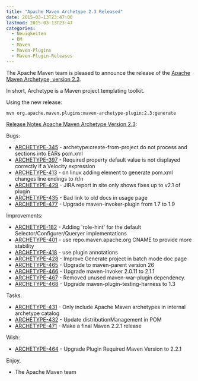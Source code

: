 ```yaml
---
title: "Apache Maven Archetype 2.3 Released"
date: 2015-03-13T23:47:00
lastmod: 2015-03-13T23:47
categories:
  - Neuigkeiten
  - BM
  - Maven
  - Maven-Plugins
  - Maven-Plugin-Releases
---
```

The Apache Maven team is pleased to announce the release of the 
[Apache Maven Archetype, version 2.3](http://maven.apache.org/archetype/).

In short, Archetype is a Maven project templating toolkit.

Using the new release:

``` 
mvn org.apache.maven.plugins:maven-archetype-plugin:2.3:generate
```

<!-- more -->

[Release Notes Apache Maven Archetype Version 2.3](http://jira.codehaus.org/secure/ReleaseNote.jspa?projectId=11095&version=18127):

Bugs:

 * [ARCHETYPE-345](https://issues.apache.org/jira/browse/ARCHETYPE-345) - archetype:create-from-project do not process <jarModule> and <ejbModule> sections into EARs pom.xml
 * [ARCHETYPE-397](https://issues.apache.org/jira/browse/ARCHETYPE-397) - Required property default value is not displayed correctly if a Velocity expression
 * [ARCHETYPE-413](https://issues.apache.org/jira/browse/ARCHETYPE-413) - on linux adding <parent> element to generate pom.xml changes line endings to /r/n
 * [ARCHETYPE-429](https://issues.apache.org/jira/browse/ARCHETYPE-429) - JIRA report in site only shows fixes up to v2.1 of plugin
 * [ARCHETYPE-435](https://issues.apache.org/jira/browse/ARCHETYPE-435) - Bad link to old docs in usage page
 * [ARCHETYPE-477](https://issues.apache.org/jira/browse/ARCHETYPE-477) - Upgrade maven-invoker-plugin from 1.7 to 1.9

Improvements:

 * [ARCHETYPE-182](https://issues.apache.org/jira/browse/ARCHETYPE-182) - Adding 'role-hint' for the default Selector/Configurer/Queryer implementations
 * [ARCHETYPE-401](https://issues.apache.org/jira/browse/ARCHETYPE-401) - use repo.maven.apache.org CNAME to provide more stability
 * [ARCHETYPE-418](https://issues.apache.org/jira/browse/ARCHETYPE-418) - use plugin annotations
 * [ARCHETYPE-428](https://issues.apache.org/jira/browse/ARCHETYPE-428) - Improve Generate project in batch mode doc page
 * [ARCHETYPE-465](https://issues.apache.org/jira/browse/ARCHETYPE-465) - Upgrade to maven-parent version 26
 * [ARCHETYPE-466](https://issues.apache.org/jira/browse/ARCHETYPE-466) - Upgrade maven-invoker 2.0.11 to 2.1.1
 * [ARCHETYPE-467](https://issues.apache.org/jira/browse/ARCHETYPE-467) - Removed unused maven-war-plugin dependency.
 * [ARCHETYPE-468](https://issues.apache.org/jira/browse/ARCHETYPE-468) - Upgrade maven-plugin-testing-harness to 1.3

Tasks.

 * [ARCHETYPE-431](https://issues.apache.org/jira/browse/ARCHETYPE-431) - Only include Apache Maven archetypes in internal archetype catalog
 * [ARCHETYPE-432](https://issues.apache.org/jira/browse/ARCHETYPE-432) - Update distributionManagement in POM
 * [ARCHETYPE-471](https://issues.apache.org/jira/browse/ARCHETYPE-471) - Make a final Maven 2.2.1 release

Wish:

 * [ARCHETYPE-464](https://issues.apache.org/jira/browse/ARCHETYPE-464) - Upgrade Plugin Required Maven Version to 2.2.1


Enjoy,

- The Apache Maven team
